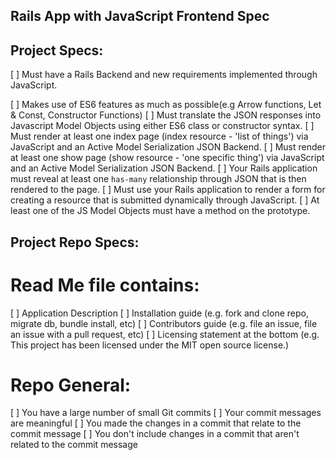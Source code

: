 ## Rails App with JavaScript Frontend Spec
## Project Specs:

[ ] Must have a Rails Backend and new requirements implemented through JavaScript.

[ ] Makes use of ES6 features as much as possible(e.g Arrow functions, Let & Const, Constructor Functions)
[ ] Must translate the JSON responses into Javascript Model Objects using either ES6 class or constructor syntax. 
[ ] Must render at least one index page (index resource - 'list of things') via JavaScript and an Active Model Serialization JSON Backend.
[ ] Must render at least one show page (show resource - 'one specific thing') via JavaScript and an Active Model Serialization JSON Backend.
[ ] Your Rails application must reveal at least one `has-many` relationship through JSON that is then rendered to the page.
[ ] Must use your Rails application to render a form for creating a resource that is submitted dynamically through JavaScript.
[ ] At least one of the JS Model Objects must have a method on the prototype.

## Project Repo Specs:

# Read Me file contains:

[ ] Application Description
[ ] Installation guide (e.g. fork and clone repo, migrate db, bundle install, etc)
[ ] Contributors guide (e.g. file an issue, file an issue with a pull request, etc)
[ ] Licensing statement at the bottom (e.g. This project has been licensed under the MIT open source license.)

# Repo General:

[ ] You have a large number of small Git commits
[ ] Your commit messages are meaningful
[ ] You made the changes in a commit that relate to the commit message
[ ] You don't include changes in a commit that aren't related to the commit message
